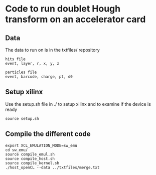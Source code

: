 # Code to run doublet Hough transform on an accelerator card

## Data
The data to run on is in the txtfiles/ repository
```
hits file
event, layer, r, x, y, z

particles file
event, barcode, charge, pt, d0
```

## Setup xilinx
Use the setup.sh file in ./ to setup xilinx and to examine if the device is ready
```
source setup.sh
```

## Compile the different code
```
export XCL_EMULATION_MODE=sw_emu
cd sw_emu/
source compile_emul.sh  
source compile_host.sh
source compile_kernel.sh
./host_openCL --data ../txtfiles/merge.txt
```
